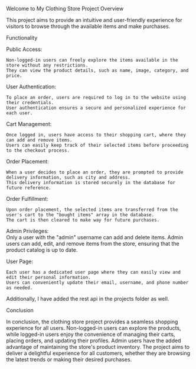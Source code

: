 Welcome to My Clothing Store Project Overview

This project aims to provide an intuitive and user-friendly experience for visitors to browse through the available items and make purchases.

Functionality

Public Access:

    Non-logged-in users can freely explore the items available in the store without any restrictions.
    They can view the product details, such as name, image, category, and price.

User Authentication:

    To place an order, users are required to log in to the website using their credentials.
    User authentication ensures a secure and personalized experience for each user.

Cart Management:

    Once logged in, users have access to their shopping cart, where they can add and remove items.
    Users can easily keep track of their selected items before proceeding to the checkout process.

Order Placement:

    When a user decides to place an order, they are prompted to provide delivery information, such as city and address.
    This delivery information is stored securely in the database for future reference.

Order Fulfillment:

    Upon order placement, the selected items are transferred from the user's cart to the "bought items" array in the database.
    The cart is then cleared to make way for future purchases.

Admin Privileges:   
    Only a user with the "admin" username can add and delete items.
    Admin users can add, edit, and remove items from the store, ensuring that the product catalog is up to date.

User Page:

    Each user has a dedicated user page where they can easily view and edit their personal information.
    Users can conveniently update their email, username, and phone number as needed.


Additionally, I have added the rest api in the projects folder as well.

Conclusion

In conclusion, the clothing store project provides a seamless shopping experience for all users. Non-logged-in users can explore the products, while logged-in users enjoy the convenience of managing their carts, placing orders, and updating their profiles. Admin users have the added advantage of maintaining the store's product inventory. The project aims to deliver a delightful experience for all customers, whether they are browsing the latest trends or making their desired purchases.